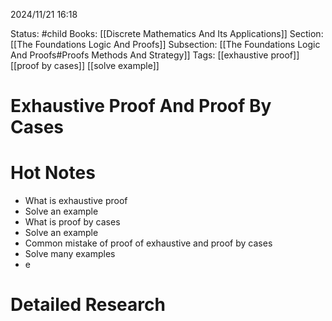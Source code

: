 2024/11/21
16:18

Status: #child
Books: [[Discrete Mathematics And Its Applications]] 
Section: [[The Foundations Logic And Proofs]]
Subsection: [[The Foundations Logic And Proofs#Proofs Methods And Strategy]]
Tags: [[exhaustive proof]] [[proof by cases]] [[solve example]]
# Exhaustive Proof And Proof By Cases
# Hot Notes
- What is exhaustive proof 
- Solve an example
- What is proof by cases 
- Solve an example
- Common mistake of proof of exhaustive and proof by cases
- Solve many examples
- e

# Detailed Research


